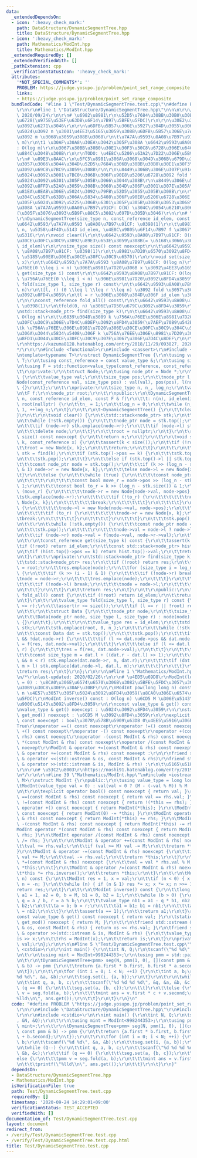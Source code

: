 ```yaml
---
data:
  _extendedDependsOn:
  - icon: ':heavy_check_mark:'
    path: DataStructure/DynamicSegmentTree.hpp
    title: DataStructure/DynamicSegmentTree.hpp
  - icon: ':heavy_check_mark:'
    path: Mathematics/ModInt.hpp
    title: Mathematics/ModInt.hpp
  _extendedRequiredBy: []
  _extendedVerifiedWith: []
  _pathExtension: cpp
  _verificationStatusIcon: ':heavy_check_mark:'
  attributes:
    '*NOT_SPECIAL_COMMENTS*': ''
    PROBLEM: https://judge.yosupo.jp/problem/point_set_range_composite
    links:
    - https://judge.yosupo.jp/problem/point_set_range_composite
  bundledCode: "#line 1 \"Test/DynamicSegmentTree.test.cpp\"\n#define PROBLEM \"https://judge.yosupo.jp/problem/point_set_range_composite\"\
    \r\n\r\n#line 1 \"DataStructure/DynamicSegmentTree.hpp\"\n\n\n\r\n/*\r\nlast-updated:\
    \ 2020/09/24\r\n\r\n# \u6982\u8981\r\n\u52D5\u7684\u30BB\u30B0\u30E1\u30F3\u30C8\
    \u6728(\u975E\u53EF\u63DB\u6F14\u7B97\u5BFE\u5FDC)\r\n\r\n\u30E2\u30CE\u30A4\u30C9\
    \u3092\u6271\u3046\r\n\r\n\u6DFB\u5B57\u306E\u5927\u304D\u3055\u306E\u6700\u5927\
    \u5024\u3092 n \u3001\u4EE3\u5165\u3059\u308B\u6DFB\u5B57\u306E\u7A2E\u985E\u6570\
    \u3092 m \u3068\u3059\u308B\u3068\r\n\t\u7A7A\u9593\u8A08\u7B97\u91CF: O(n log\
    \ m)\r\n\t1 \u30AF\u30A8\u30EA\u3042\u305F\u308A \u6642\u9593\u8A08\u7B97\u91CF\
    : O(log m)\r\n\u3067\u30BB\u30B0\u30E1\u30F3\u30C8\u6728\u306E\u64CD\u4F5C\u304C\
    \u884C\u3048\u308B\r\n\r\nTODO: \u4E8C\u5206\u63A2\u7D22\u306E\u5B9F\u88C5\r\n\
    \r\n# \u89E3\u8AAC\r\n\u5FC5\u8981\u306A\u3068\u304D\u306B\u679D\u3092\u4F38\u3070\
    \u3057\u3066\u3044\u304D\u52D5\u7684\u306B\u30BB\u30B0\u30E1\u30F3\u30C8\u6728\
    \u3092\u69CB\u7BC9\u3059\u308B\r\n\r\n\u8449\u306B\u306E\u307F\u914D\u5217\u306E\
    \u5024\u3092\u3001\u7BC0\u306B\u306F\u90E8\u5206\u6728\u3092 fold \u3057\u305F\
    \u5024\u3092\u6301\u305F\u305B\u3066\u3044\u308B\r\n\u8449\u306E\u5B50\u306B\u5024\
    \u3092\u8FFD\u52A0\u3059\u308B\u3068\u304D\u306F\u3001\u307E\u305A\u5B50\u306B\
    \u81EA\u8EAB\u306E\u5024\u3092\u79FB\u52D5\u3055\u305B\u308B\r\n\r\n\u6F14\u7B97\
    \u304C\u53EF\u63DB\u306A\u5834\u5408\u306F\u90E8\u5206\u6728\u306E fold \u3057\
    \u305F\u5024\u3092\u5225\u306B\u6301\u305F\u305B\u308B\u3053\u3068\u306B\u3088\
    \u308A \u7A7A\u9593\u8A08\u7B97\u91CF: O(N) \u304C\u9054\u6210\u3067\u304D\u308B\
    (\u305F\u3076\u3093\u5B9F\u88C5\u3082\u697D\u305D\u3046)\r\n\r\n# \u4ED5\u69D8\
    \r\nDynamicSegmentTree(size_type n, const_reference id_elem, const F & f)\r\n\t\
    \u6642\u9593/\u7A7A\u9593 \u8A08\u7B97\u91CF: \u0398(1)\r\n\t\u8981\u7D20\u6570\
    \ n, \u5358\u4F4D\u5143 id_elem, \u4E8C\u9805\u6F14\u7B97 f \u3067\u521D\u671F\
    \u5316\r\n\r\nvoid clear()\r\n\t\u6642\u9593\u8A08\u7B97\u91CF: O(n)\r\n\t\u5168\
    \u30CE\u30FC\u30C9\u3092\u89E3\u653E\u3059\u308B(= \u5168\u3066\u306E\u5024\u3092\
    \ id_elem)\r\n\r\nsize_type size() const noexcept\r\n\t\u6642\u9593/\u7A7A\u9593\
    \ \u8A08\u7B97\u91CF: \u0398(1)\r\n\t\u8981\u7D20\u6570\u3092\u8FD4\u3059(\\neq\
    \ \u5185\u90E8\u306E\u30CE\u30FC\u30C9\u6570)\r\n\r\nvoid set(size_type i, const_reference\
    \ x)\r\n\t\u6642\u9593/\u7A7A\u9593 \u8A08\u7B97\u91CF: O(log n)\r\n\ti \u756A\
    \u76EE(0 \\leq i < n) \u306E\u8981\u7D20\u306B x \u3092\u4EE3\u5165\r\n\r\nconst_reference\
    \ get(size_type i) const\r\n\t\u6642\u9593\u8A08\u7B97\u91CF: O(log n)\r\n\ti\
    \ \u756A\u76EE(0 \\leq i < n) \u306E\u8981\u7D20\u3092\u8FD4\u3059\r\n\r\nvalue_type\
    \ fold(size_type l, size_type r) const\r\n\t\u6642\u9593\u8A08\u7B97\u91CF: O(log\
    \ n)\r\n\t[l, r) (0 \\leq l \\leq r \\leq n) \u3092 fold \u3057\u305F\u7D50\u679C\
    \u3092\u8FD4\u3059\r\n\tl = r \u306E\u3068\u304D\u306F id_elem \u3092\u8FD4\u3059\
    \r\n\r\nconst_reference fold_all() const\r\n\t\u6642\u9593\u8A08\u7B97\u91CF:\
    \ \u0398(1)\r\n\tfold(0, n) \u306E\u7D50\u679C\u3092\u8FD4\u3059\r\n\r\nprivate:\r\
    \nstd::stack<node_ptr> find(size_type k)\r\n\t\u6642\u9593\u8A08\u7B97\u91CF:\
    \ O(log n)\r\n\t\u6839\u304B\u3089 k \u756A\u76EE\u306E\u8981\u7D20\u306E\u30CE\
    \u30FC\u30C9\u306E\u7D4C\u8DEF\u3092\u8FD4\u3059(\u7AEF\u70B9\u542B\u3080)\r\n\
    \tk \u756A\u76EE\u306E\u8981\u7D20\u306E\u30CE\u30FC\u30C9\u304C\u5B58\u5728\u3057\
    \u306A\u3044\u5834\u5408\u306F k \u756A\u76EE\u306E\u8981\u7D20\u306B\u6700\u3082\
    \u8FD1\u3044\u30CE\u30FC\u30C9\u307E\u3067\u306E\u7D4C\u8DEF\r\n\r\n# \u53C2\u8003\
    \r\nhttps://kazuma8128.hatenablog.com/entry/2018/11/29/093827, 2020/09/24\r\n\
    */\r\n\r\n#include <functional>\r\n#include <cassert>\r\n#include <stack>\r\n\r\
    \ntemplate<typename T>\r\nstruct DynamicSegmentTree {\r\n\tusing value_type =\
    \ T;\r\n\tusing const_reference = const value_type &;\r\n\tusing size_type = std::size_t;\r\
    \n\tusing F = std::function<value_type(const_reference, const_reference)>;\r\n\
    \t\r\nprivate:\r\n\tstruct Node;\r\n\tusing node_ptr = Node *;\r\n\tstruct Node\
    \ {\r\n\t\tvalue_type val;\r\n\t\tsize_type pos;\r\n\t\tnode_ptr l, r;\r\n\t\t\
    Node(const_reference val, size_type pos) : val(val), pos(pos), l(nullptr), r(nullptr)\
    \ {}\r\n\t};\r\n\t\r\nprivate:\r\n\tsize_type n, n_, log_n;\r\n\tvalue_type id_elem;\r\
    \n\tF f;\r\n\tnode_ptr root;\r\n\t\r\npublic:\r\n\tDynamicSegmentTree(size_type\
    \ n, const_reference id_elem, const F & f)\r\n\t\t: n(n), id_elem(id_elem), f(f),\
    \ root(nullptr) {\r\n\t\tn_ = 1;\r\n\t\tlog_n = 0;\r\n\t\twhile (n_ < n) n_ <<=\
    \ 1, ++log_n;\r\n\t}\r\n\t\r\n\t~DynamicSegmentTree() {\r\n\t\tclear();\r\n\t\
    }\r\n\t\r\n\tvoid clear() {\r\n\t\tstd::stack<node_ptr> stk;\r\n\t\tstk.emplace(root);\r\
    \n\t\twhile (!stk.empty()) {\r\n\t\t\tnode_ptr node = stk.top();\r\n\t\t\tstk.pop();\r\
    \n\t\t\tif (node->r) stk.emplace(node->r);\r\n\t\t\tif (node->l) stk.emplace(node->l);\r\
    \n\t\t\tdelete node;\r\n\t\t}\r\n\t\troot = nullptr;\r\n\t}\r\n\t\r\n\tsize_type\
    \ size() const noexcept {\r\n\t\treturn n;\r\n\t}\r\n\t\r\n\tvoid set(size_type\
    \ k, const_reference x) {\r\n\t\tassert(k < size());\r\n\t\tif (!root) {\r\n\t\
    \t\troot = new Node{x, k};\r\n\t\t\treturn;\r\n\t\t}\r\n\t\t\r\n\t\tstd::stack<node_ptr>\
    \ stk = find(k);\r\n\t\tif (stk.top()->pos == k) {\r\n\t\t\tstk.top()->val = x;\r\
    \n\t\t\tstk.pop();\r\n\t\t}\r\n\t\telse if (stk.top()->l || stk.top()->r) {\r\n\
    \t\t\tconst node_ptr node = stk.top();\r\n\t\t\tif (k >> (log_n - stk.size())\
    \ & 1) node->r = new Node{x, k};\r\n\t\t\telse node->l = new Node{x, k};\r\n\t\
    \t}\r\n\t\telse {\r\n\t\t\twhile (true) {\r\n\t\t\t\tconst node_ptr node = stk.top();\r\
    \n\t\t\t\t\r\n\t\t\t\tconst bool move_r = node->pos >> (log_n - stk.size()) &\
    \ 1;\r\n\t\t\t\tconst bool to_r = k >> (log_n - stk.size()) & 1;\r\n\t\t\t\tif\
    \ (move_r) {\r\n\t\t\t\t\tnode->r = new Node{node->val, node->pos};\r\n\t\t\t\t\
    \tstk.emplace(node->r);\r\n\t\t\t\t\tif (!to_r) {\r\n\t\t\t\t\t\tnode->l = new\
    \ Node{x, k};\r\n\t\t\t\t\t\tbreak;\r\n\t\t\t\t\t}\r\n\t\t\t\t}\r\n\t\t\t\telse\
    \ {\r\n\t\t\t\t\tnode->l = new Node{node->val, node->pos};\r\n\t\t\t\t\tstk.emplace(node->l);\r\
    \n\t\t\t\t\tif (to_r) {\r\n\t\t\t\t\t\tnode->r = new Node{x, k};\r\n\t\t\t\t\t\
    \tbreak;\r\n\t\t\t\t\t}\r\n\t\t\t\t}\r\n\t\t\t}\r\n\t\t\tstk.pop();\r\n\t\t}\r\
    \n\t\t\r\n\t\twhile (!stk.empty()) {\r\n\t\t\tconst node_ptr node = stk.top();\r\
    \n\t\t\tstk.pop();\r\n\t\t\t\r\n\t\t\tnode->val = node->l ? node->l->val : id_elem;\r\
    \n\t\t\tif (node->r) node->val = f(node->val, node->r->val);\r\n\t\t}\r\n\t}\r\
    \n\t\r\n\tconst_reference get(size_type k) const {\r\n\t\tassert(k < n);\r\n\t\
    \tif (!root) return id_elem;\r\n\t\tconst std::stack<node_ptr> hist = find(k);\r\
    \n\t\tif (hist.top()->pos == k) return hist.top()->val;\r\n\t\treturn id_elem;\r\
    \n\t}\r\n\t\r\nprivate:\r\n\tstd::stack<node_ptr> find(size_type k) const {\r\n\
    \t\tstd::stack<node_ptr> res;\r\n\t\tif (!root) return res;\r\n\t\tnode_ptr node\
    \ = root;\r\n\t\tres.emplace(node);\r\n\t\tfor (size_type i = log_n; i > 0; --i)\
    \ {\r\n\t\t\tif (k >> (i - 1) & 1) {\r\n\t\t\t\tif (!node->r) break;\r\n\t\t\t\
    \tnode = node->r;\r\n\t\t\t\tres.emplace(node);\r\n\t\t\t}\r\n\t\t\telse {\r\n\
    \t\t\t\tif (!node->l) break;\r\n\t\t\t\tnode = node->l;\r\n\t\t\t\tres.emplace(node);\r\
    \n\t\t\t}\r\n\t\t}\r\n\t\treturn res;\r\n\t}\r\n\t\r\npublic:\r\n\tconst_reference\
    \ fold_all() const {\r\n\t\tif (!root) return id_elem;\r\n\t\treturn root->val;\r\
    \n\t}\r\n\t\r\n\tvalue_type fold(size_type l, size_type r) const {\r\n\t\tassert(l\
    \ <= r);\r\n\t\tassert(r <= size());\r\n\t\tif (l == r || !root) return id_elem;\r\
    \n\t\t\r\n\t\tstruct Data {\r\n\t\t\tnode_ptr node;\r\n\t\t\tsize_type l, r;\r\
    \n\t\t\tData(node_ptr node, size_type l, size_type r) : node(node), l(l), r(r)\
    \ {}\r\n\t\t};\r\n\t\t\r\n\t\tvalue_type res = id_elem;\r\n\t\tstd::stack<Data>\
    \ stk;\r\n\t\tstk.emplace(root, 0, n_);\r\n\t\t\r\n\t\twhile (!stk.empty()) {\r\
    \n\t\t\tconst Data dat = stk.top();\r\n\t\t\tstk.pop();\r\n\t\t\tif (!dat.node->l\
    \ && !dat.node->r) {\r\n\t\t\t\tif (l <= dat.node->pos && dat.node->pos < r) res\
    \ = f(res, dat.node->val);\r\n\t\t\t}\r\n\t\t\telse if (l <= dat.l && dat.r <=\
    \ r) {\r\n\t\t\t\tres = f(res, dat.node->val);\r\n\t\t\t}\r\n\t\t\telse {\r\n\t\
    \t\t\tconst size_type m = dat.l + ((dat.r - dat.l) >> 1);\r\n\t\t\t\tif (dat.node->r\
    \ && m < r) stk.emplace(dat.node->r, m, dat.r);\r\n\t\t\t\tif (dat.node->l &&\
    \ m > l) stk.emplace(dat.node->l, dat.l, m);\r\n\t\t\t}\r\n\t\t}\r\n\t\t\r\n\t\
    \treturn res;\r\n\t}\r\n};\r\n\r\n\n#line 1 \"Mathematics/ModInt.hpp\"\n\n\n\r\
    \n/*\r\nlast-updated: 2020/02/26\r\n\r\n# \u4ED5\u69D8\r\nModInt(long long val\
    \ = 0) : \u8CA0\u306E\u6574\u6570\u306B\u3082\u5BFE\u5FDC\u3057\u305F\u30B3\u30F3\
    \u30B9\u30C8\u30E9\u30AF\u30BF\r\n\r\nModInt pow(long long n) const : O(log n)\
    \ n \u4E57\u3057\u305F\u5024\u3092\u8FD4\u3059(\u8CA0\u306E\u6574\u6570\u3082\u5BFE\
    \u5FDC)\r\nModInt inverse() const : O(log n) \u6CD5 M \u306E\u5143\u3067\u306E\
    \u9006\u5143\u3092\u8FD4\u3059\r\n\r\nconst value_type & get() const noexcept\r\
    \nvalue_type & get() noexcept : \u5024\u3092\u8FD4\u3059\r\n\r\nstatic decltype(M)\
    \ get_mod() noexcept : \u6CD5 M \u3092\u8FD4\u3059\r\n\r\nexplicit operator bool()\
    \ const noexcept : bool\u3078\u578B\u5909\u63DB 0\u4EE5\u5916\u306E\u3068\u304D\
    True\r\noperator ==() const noexcept\r\noperator !=() const noexcept\r\noperator\
    \ +() const noexept\r\noperator -() const noexept\r\noperator +(const ModInt &\
    \ rhs) const noexept\r\noperator -(const ModInt & rhs) const noexept\r\noperator\
    \ *(const ModInt & rhs) const noexept\r\noperator /(const ModInt & rhs) const\
    \ noexept\r\nModInt & operator +=(const ModInt & rhs) const noexept\r\nModInt\
    \ & operator +=(const ModInt & rhs) const noexept :\r\n\r\nfriend std::ostream\
    \ & operator <<(std::ostream & os, const ModInt & rhs)\r\nfriend std::istream\
    \ & operator >>(std::istream & is, ModInt & rhs) :\r\n\t\u5165\u51FA\u529B\u7528\
    \r\n\r\n# \u53C2\u8003\r\nhttps://noshi91.hatenablog.com/entry/2019/03/31/174006\r\
    \n*/\r\n\r\n#line 39 \"Mathematics/ModInt.hpp\"\n#include <iostream>\r\n\r\ntemplate<int\
    \ M>\r\nstruct ModInt {\r\npublic:\r\n\tusing value_type = long long;\r\n\t\r\n\
    \tModInt(value_type val = 0) : val(val < 0 ? (M - (-val % M)) % M : val % M) {}\r\
    \n\t\r\n\texplicit operator bool() const noexcept { return val; }\r\n\tbool operator\
    \ ==(const ModInt & rhs) const noexcept { return val == rhs.val; }\r\n\tbool operator\
    \ !=(const ModInt & rhs) const noexcept { return !(*this == rhs); }\r\n\tModInt\
    \ operator +() const noexcept { return ModInt(*this); }\r\n\tModInt operator -()\
    \ const noexcept { return ModInt(0) -= *this; }\r\n\tModInt operator +(const ModInt\
    \ & rhs) const noexcept { return ModInt(*this) += rhs; }\r\n\tModInt operator\
    \ -(const ModInt & rhs) const noexcept { return ModInt(*this) -= rhs; }\r\n\t\
    ModInt operator *(const ModInt & rhs) const noexcept { return ModInt(*this) *=\
    \ rhs; }\r\n\tModInt operator /(const ModInt & rhs) const noexcept { return ModInt(*this)\
    \ /= rhs; }\r\n\t\r\n\tModInt & operator +=(const ModInt & rhs) noexcept {\r\n\
    \t\tval += rhs.val;\r\n\t\tif (val >= M) val -= M;\r\n\t\treturn *this;\r\n\t\
    }\r\n\tModInt & operator -=(const ModInt & rhs) noexcept {\r\n\t\tif (val < rhs.val)\
    \ val += M;\r\n\t\tval -= rhs.val;\r\n\t\treturn *this;\r\n\t}\r\n\tModInt & operator\
    \ *=(const ModInt & rhs) noexcept {\r\n\t\tval = val * rhs.val % M;\r\n\t\treturn\
    \ *this;\r\n\t}\r\n\tModInt & operator /=(const ModInt & rhs) noexcept {\r\n\t\
    \t*this *= rhs.inverse();\r\n\t\treturn *this;\r\n\t}\r\n\t\r\n\tModInt pow(value_type\
    \ n) const {\r\n\t\tModInt res = 1, x = val;\r\n\t\tif (n < 0) { x = x.inverse();\
    \ n = -n; }\r\n\t\twhile (n) { if (n & 1) res *= x; x *= x; n >>= 1; }\r\n\t\t\
    return res;\r\n\t}\r\n\t\r\n\tModInt inverse() const {\r\n\t\tlong long a = val,\
    \ a1 = 1, a2 = 0, b = M, b1 = 0, b2 = 1;\r\n\t\twhile (b > 0) {\r\n\t\t\tvalue_type\
    \ q = a / b, r = a % b;\r\n\t\t\tvalue_type nb1 = a1 - q * b1, nb2 = a2 - q *\
    \ b2;\r\n\t\t\ta = b; b = r;\r\n\t\t\ta1 = b1; b1 = nb1;\r\n\t\t\ta2 = b2; b2\
    \ = nb2;\r\n\t\t}\r\n\t\tassert(a == 1);\r\n\t\treturn a1;\r\n\t}\r\n\t\r\n\t\
    const value_type & get() const noexcept { return val; }\r\n\tstatic decltype(M)\
    \ get_mod() noexcept { return M; }\r\n\t\r\n\tfriend std::ostream & operator <<(std::ostream\
    \ & os, const ModInt & rhs) { return os << rhs.val; }\r\n\tfriend std::istream\
    \ & operator >>(std::istream & is, ModInt & rhs) {\r\n\t\tvalue_type x;\r\n\t\t\
    is >> x;\r\n\t\trhs = ModInt(x);\r\n\t\treturn is;\r\n\t}\r\nprivate:\r\n\tvalue_type\
    \ val;\r\n};\r\n\r\n\n#line 5 \"Test/DynamicSegmentTree.test.cpp\"\n\r\n#include\
    \ <cstdio>\r\n\r\nint main() {\r\n\tint N, Q;\r\n\tscanf(\"%d %d\", &N, &Q);\r\
    \n\t\r\n\tusing mint = ModInt<998244353>;\r\n\tusing pmm = std::pair<mint, mint>;\r\
    \n\t\r\n\tDynamicSegmentTree<pmm> seg(N, pmm(1, 0), [](const pmm & a, const pmm\
    \ & b) -> pmm {\r\n\t\treturn {a.first * b.first, b.first * a.second + b.second};\r\
    \n\t});\r\n\t\r\n\tfor (int i = 0; i < N; ++i) {\r\n\t\tint a, b;\r\n\t\tscanf(\"\
    %d %d\", &a, &b);\r\n\t\tseg.set(i, {a, b});\r\n\t}\r\n\t\r\n\twhile (Q--) {\r\
    \n\t\tint q, a, b, c;\r\n\t\tscanf(\"%d %d %d %d\", &q, &a, &b, &c);\r\n\t\tif\
    \ (q == 0) {\r\n\t\t\tseg.set(a, {b, c});\r\n\t\t}\r\n\t\telse {\r\n\t\t\tpmm\
    \ v = seg.fold(a, b);\r\n\t\t\tmint ans = v.first * c + v.second;\r\n\t\t\tprintf(\"\
    %lld\\n\", ans.get());\r\n\t\t}\r\n\t}\r\n}\n"
  code: "#define PROBLEM \"https://judge.yosupo.jp/problem/point_set_range_composite\"\
    \r\n\r\n#include \"DataStructure/DynamicSegmentTree.hpp\"\r\n#include \"Mathematics/ModInt.hpp\"\
    \r\n\r\n#include <cstdio>\r\n\r\nint main() {\r\n\tint N, Q;\r\n\tscanf(\"%d %d\"\
    , &N, &Q);\r\n\t\r\n\tusing mint = ModInt<998244353>;\r\n\tusing pmm = std::pair<mint,\
    \ mint>;\r\n\t\r\n\tDynamicSegmentTree<pmm> seg(N, pmm(1, 0), [](const pmm & a,\
    \ const pmm & b) -> pmm {\r\n\t\treturn {a.first * b.first, b.first * a.second\
    \ + b.second};\r\n\t});\r\n\t\r\n\tfor (int i = 0; i < N; ++i) {\r\n\t\tint a,\
    \ b;\r\n\t\tscanf(\"%d %d\", &a, &b);\r\n\t\tseg.set(i, {a, b});\r\n\t}\r\n\t\r\
    \n\twhile (Q--) {\r\n\t\tint q, a, b, c;\r\n\t\tscanf(\"%d %d %d %d\", &q, &a,\
    \ &b, &c);\r\n\t\tif (q == 0) {\r\n\t\t\tseg.set(a, {b, c});\r\n\t\t}\r\n\t\t\
    else {\r\n\t\t\tpmm v = seg.fold(a, b);\r\n\t\t\tmint ans = v.first * c + v.second;\r\
    \n\t\t\tprintf(\"%lld\\n\", ans.get());\r\n\t\t}\r\n\t}\r\n}"
  dependsOn:
  - DataStructure/DynamicSegmentTree.hpp
  - Mathematics/ModInt.hpp
  isVerificationFile: true
  path: Test/DynamicSegmentTree.test.cpp
  requiredBy: []
  timestamp: '2020-09-24 14:29:01+09:00'
  verificationStatus: TEST_ACCEPTED
  verifiedWith: []
documentation_of: Test/DynamicSegmentTree.test.cpp
layout: document
redirect_from:
- /verify/Test/DynamicSegmentTree.test.cpp
- /verify/Test/DynamicSegmentTree.test.cpp.html
title: Test/DynamicSegmentTree.test.cpp
---
```

